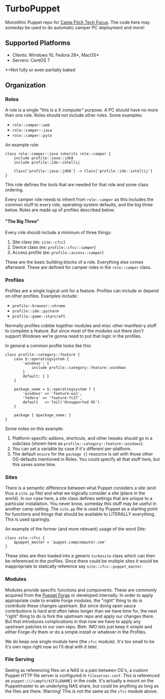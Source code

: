 TurboPuppet
======
Monolithic Puppet repo for [Camp Fitch Tech Focus](http://campcomputer.com). The code here may
someday be used to do automatic camper PC deployment and more!

Supported Platforms
-------------------
* Clients: Windows 10, Fedora 28\*, MacOS\*
* Servers: CentOS 7

\*=Not fully or even partially baked

Organization
------------

### Roles
A role is a single "this is a X computer" purpose. A PC should have 
no more than one role. Roles should not include other roles. Some examples:

* ```role::camper::web```
* ```role::camper::java```
* ```role::camper::pyle```

An example role:
```puppet
class role::camper::java inherits role::camper {
    include profile::java::jdk8
    include profile::ide::intellij

    Class['profile::java::jdk8'] -> Class['profile::ide::intellij']
}
```
This role defines the tools that are needed for that role and some class ordering.

Every camper role needs to inherit from ```role::camper``` as this includes
the common stuff to every role, operating-system defaults, and the big three below. 
Roles are made up of profiles described below.

#### "The Big Three"
Every role should include a minimum of three things:
1) Site class (ex: ```site::cfcc```)
2) Device class (ex: ```profile::cfcc::camper```)
3) Access profile (ex: ```profile::access::camper```)

These are the basic building blocks of a role. Everything else comes afterward. These
are defined for camper roles in the ```role::camper``` class.

### Profiles
Profiles are a single logical unit for a feature. Profiles can include
or depend on other profiles. Examples include:

* ```profile::browser::chrome```
* ```profile::ide::pycharm```
* ```profile::game::starcraft```

Normally profiles cobble together modules and misc other manifest-y stuff
to complete a feature. But since most of the modules out there don't
support Windows we're gonna need to put that logic in the profiles.

In general a common profile looks like this:
```puppet
class profile::category::feature {
    case $::operatingsystem {
        'windows': {
            include profile::category::feature::windows
        }
        default: { }
    }
    
    package_name = $::operatingsystem ? {
        'windows' => 'feature-win',
        'fedora' => 'feature-fc27',
        default   => fail('Unsupported OS')
    }
    
    package { $package_name: }
}
```
Some notes on this example:
1) Platform-specific addons, shortcuts, and other tweaks should go
in a subclass (shown here as ```profile::category::feature::windows```).
2) You can set a variable by case if it's different per-platform.
3) The default ```ensure``` for the ```package {}``` resource is set with those
other OS-defaults mentioned in Roles. You could specify all that stuff here,
but this saves some time.

### Sites
There is a semantic difference between what Puppet considers a site
(and thus a ```site.pp``` file) and what we logically consider a site
(place in the world). In our case here, a site class defines settings
 that are unique to a particular installation. You never know, someday
 this stuff may be useful in another camp setting. The ```site.pp``` file
 is used by Puppet as a starting point for functions and things that should
 be available to LITERALLY everything. This is used sparingly.
 
An example of the former (and more relevant) usage of the word Site:
```puppet
class site::cfcc {
    $puppet_master = 'puppet.campcomputer.com'
}
```

These sites are then loaded into a generic ```turbosite``` class which can
then be referenced in the profiles. Since there could be multiple sites
it would be inappropriate to statically reference say ```site::cfcc::puppet_master```.

### Modules
Modules provide specific functions and components. These are commonly
acquired from the [Puppet Forge](https://forge.puppet.com/) or developed
internally. In order to apply appropriate code to enable Forge modules, the
"right" thing to do is contribute these changes upstream. But since
doing open sauce contributions is hard and often takes longer than we
have time for, the next "right" thing to do is fork the upstream repo and
apply our changes there. But that introduces complications in that now we
have to apply any upstream patches to our own repo. Bleh. IMO lets just
keep it simple and either Forge-ify them or do a simple install or whatever
in the Profiles.

We do keep one single module here (the `cfcc` module). It's too small
to be it's own repo right now so I'll deal with it later.

### File Serving
Seeing as referencing files on a NAS is a pain between OS's, a custom Puppet 
HTTP file server is configured in ```fileserver.conf```. This is referenced as
```puppet:///campfs/${FILENAME}``` in the code. It's actually a mount on the
Puppetmaster to an underlying NAS share, but could be anything as long as
the files are there. Warning! This is not the same as the `cfcc` module above.
